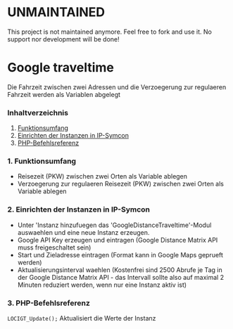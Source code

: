 # UNMAINTAINED
This project is not maintained anymore. Feel free to fork and use it.
No support nor development will be done!

# Google traveltime
Die Fahrzeit zwischen zwei Adressen und die Verzoegerung zur regulaeren Fahrzeit werden als Variablen abgelegt

### Inhaltverzeichnis

1. [Funktionsumfang](#1-funktionsumfang)
2. [Einrichten der Instanzen in IP-Symcon](#2-einrichten-der-instanzen-in-ip-symcon)
3. [PHP-Befehlsreferenz](#3-php-befehlsreferenz)

### 1. Funktionsumfang

* Reisezeit (PKW) zwischen zwei Orten als Variable ablegen
* Verzoegerung zur regulaeren Reisezeit (PKW) zwischen zwei Orten als Variable ablegen

### 2. Einrichten der Instanzen in IP-Symcon

* Unter 'Instanz hinzufuegen das 'GoogleDistanceTraveltime'-Modul auswaehlen und eine neue Instanz erzeugen.
* Google API Key erzeugen und eintragen (Google Distance Matrix API muss freigeschaltet sein)
* Start und Zieladresse eintragen (Format kann in Google Maps geprueft werden)
* Aktualisierungsinterval waehlen (Kostenfrei sind 2500 Abrufe je Tag in der Google Distance Matrix API - das Intervall sollte also auf maximal 2 Minuten reduziert werden, wenn nur eine Instanz aktiv ist)

### 3. PHP-Befehlsreferenz

`LOCIGT_Update();`
Aktualisiert die Werte der Instanz
